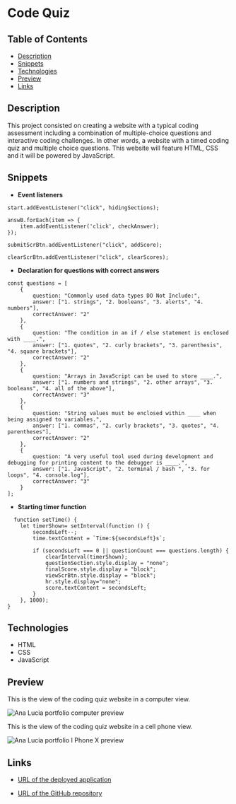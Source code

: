 # Code Quiz

## Table of Contents

* [Description](#description)
* [Snippets](#snippets)
* [Technologies](#technologies)
* [Preview](#preview)
* [Links](#links)

## Description

This project consisted on creating a website with a typical coding assessment including a combination of multiple-choice questions and interactive coding challenges.  In other words, a website with a timed coding quiz and multiple choice questions. This website will feature HTML, CSS and it will be powered by JavaScript. 

## Snippets 

* **Event listeners**
```            
start.addEventListener("click", hidingSections);

answB.forEach(item => {
    item.addEventListener('click', checkAnswer);
});

submitScrBtn.addEventListener("click", addScore);

clearScrBtn.addEventListener("click", clearScores);

```            

* **Declaration for questions with correct answers**

```            
const questions = [
    {
        question: "Commonly used data types DO Not Include:",
        answer: ["1. strings", "2. booleans", "3. alerts", "4. numbers"],
        correctAnswer: "2"
    },
    {
        question: "The condition in an if / else statement is enclosed with ____.",
        answer: ["1. quotes", "2. curly brackets", "3. parenthesis", "4. square brackets"],
        correctAnswer: "2"
    },
    {
        question: "Arrays in JavaScript can be used to store ____.",
        answer: ["1. numbers and strings", "2. other arrays", "3. booleans", "4. all of the above"],
        correctAnswer: "3"
    },
    {
        question: "String values must be enclosed within ____ when being assigned to variables.",
        answer: ["1. commas", "2. curly brackets", "3. quotes", "4. parentheses"],
        correctAnswer: "2"
    },
    {
        question: "A very useful tool used during development and debugging for printing content to the debugger is ____.",
        answer: ["1. JavaScript", "2. terminal / bash ", "3. for loops", "4. console.log"],
        correctAnswer: "3"
    }
];
```


* **Starting timer function**
```            
  function setTime() {
    let timerShown= setInterval(function () {
        secondsLeft--;
        time.textContent = `Time:${secondsLeft}s`;

        if (secondsLeft === 0 || questionCount === questions.length) {
            clearInterval(timerShown);
            questionSection.style.display = "none";
            finalScore.style.display = "block";
            viewScrBtn.style.display = "block";
            hr.style.display="none";
            score.textContent = secondsLeft;
        }
    }, 1000);
}
```   



## Technologies

* HTML
* CSS
* JavaScript

## Preview

This is the view of the coding quiz website in a computer view. 

![Ana Lucia portfolio computer preview](assets/images/preview2.png)

This is the view of the coding quiz website in a cell phone view. 

![Ana Lucia portfolio I Phone X preview](assets/images/preview1.png)

## Links

* [URL of the deployed application](https://analuciarojas.github.io/challenge4/)

* [URL of the GitHub repository](https://github.com/analuciarojas/challenge4)